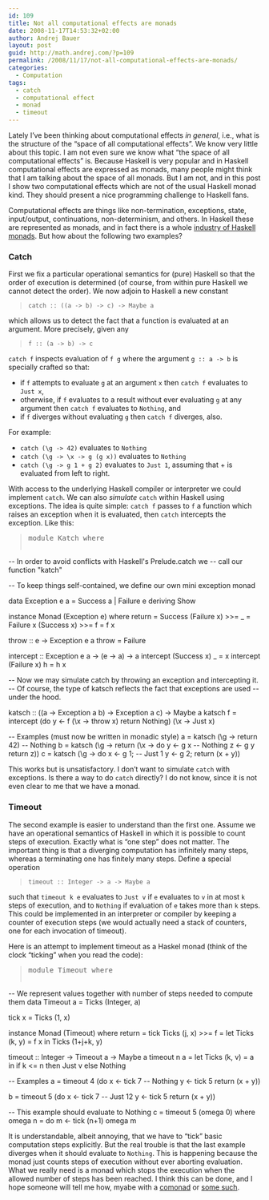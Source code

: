```yaml
---
id: 109
title: Not all computational effects are monads
date: 2008-11-17T14:53:32+02:00
author: Andrej Bauer
layout: post
guid: http://math.andrej.com/?p=109
permalink: /2008/11/17/not-all-computational-effects-are-monads/
categories:
  - Computation
tags:
  - catch
  - computational effect
  - monad
  - timeout
---
```

Lately I&#8217;ve been thinking about computational effects _in general_, i.e., what is the structure of the &#8220;space of all computational effects&#8221;. We know very little about this topic. I am not even sure we know what &#8220;the space of all computational effects&#8221; is. Because Haskell is very popular and in Haskell computational effects are expressed as monads, many people might think that I am talking about the space of all monads. But I am not, and in this post I show two computational effects which are not of the usual Haskell monad kind. They should present a nice programming challenge to Haskell fans.<!--more-->

Computational effects are things like non-termination, exceptions, state, input/output, continuations, non-determinism, and others. In Haskell these are represented as monads, and in fact there is a whole [industry of Haskell monads](http://sigfpe.blogspot.com/). But how about the following two examples?

### Catch

First we fix a particular operational semantics for (pure) Haskell so that the order of execution is determined (of course, from within pure Haskell we cannot detect the order). We now adjoin to Haskell a new constant

> `catch :: ((a -> b) -> c) -> Maybe a` 

which allows us to detect the fact that a function is evaluated at an argument. More precisely, given any

> `f :: (a -> b) -> c`

`catch f` inspects evaluation of `f g` where the argument `g :: a -> b` is specially crafted so that:

  * if `f` attempts to evaluate `g` at an argument `x` then `catch f` evaluates to `Just x`,
  * otherwise, if `f` evaluates to a result without ever evaluating `g` at any argument then `catch f` evaluates to `Nothing`, and
  * if `f` diverges without evaluating `g` then `catch f` diverges, also.

For example:

  * `catch (\g -> 42)` evaluates to `Nothing`
  * `catch (\g -> \x -> g (g x))` evaluates to `Nothing`
  * `catch (\g -> g 1 + g 2)` evaluates to `Just 1`, assuming that + is evaluated from left to right.

With access to the underlying Haskell compiler or interpreter we could implement `catch`. We can also _simulate_ `catch` within Haskell using exceptions. The idea is quite simple: `catch f` passes to `f` a function which raises an exception when it is evaluated, then `catch` intercepts the exception. Like this:

> <pre>module Katch where

-- In order to avoid conflicts with Haskell's Prelude.catch we
-- call our function "katch"

-- To keep things self-contained, we define our own mini exception monad

data Exception e a = Success a | Failure e deriving Show

instance Monad (Exception e) where
    return = Success
    (Failure x) &gt;&gt;= _   = Failure x
    (Success x) &gt;&gt;= f   = f x

throw :: e -&gt; Exception e a
throw = Failure

intercept :: Exception e a -&gt; (e -&gt; a) -&gt; a
intercept (Success x) _ = x
intercept (Failure x) h = h x

-- Now we may simulate catch by throwing an exception and intercepting it.
-- Of course, the type of katsch reflects the fact that exceptions are used
-- under the hood.

katsch :: ((a -&gt; Exception a b) -&gt; Exception a c) -&gt; Maybe a
katsch f = intercept
           (do y &lt;- f (\x -&gt; throw x)
               return Nothing)
           (\x -&gt; Just x)

-- Examples (must now be written in monadic style)
a = katsch (\g -&gt; return 42)                      -- Nothing
b = katsch (\g -&gt; return (\x -&gt; do y &lt;- g x       -- Nothing
                                   z &lt;- g y
                                   return z))
c = katsch (\g -&gt; do x &lt;- g 1;                    -- Just 1
                     y &lt;- g 2;
                     return (x + y))</pre>

This works but is unsatisfactory. I don&#8217;t want to simulate `catch` with exceptions. Is there a way to do `catch` directly? I do not know, since it is not even clear to me that we have a monad.

### Timeout

The second example is easier to understand than the first one. Assume we have an operational semantics of Haskell in which it is possible to count steps of execution. Exactly what is &#8220;one step&#8221; does not matter. The important thing is that a diverging computation has infinitely many steps, whereas a terminating one has finitely many steps. Define a special operation

> `timeout :: Integer -> a -> Maybe a`

such that `timeout k e` evaluates to `Just v` if `e` evaluates to `v` in at most `k` steps of execution, and to `Nothing` if evaluation of `e` takes more than `k` steps. This could be implemented in an interpreter or compiler by keeping a counter of execution steps (we would actually need a stack of counters, one for each invocation of timeout).

Here is an attempt to implement timeout as a Haskel monad (think of the clock &#8220;ticking&#8221; when you read the code):

> <pre>module Timeout where

-- We represent values together with number of steps needed to compute them
data Timeout a = Ticks (Integer, a)

tick x = Ticks (1, x)

instance Monad (Timeout) where
    return               = tick
    Ticks (j, x) &gt;&gt;= f   = let Ticks (k, y) = f x in Ticks (1+j+k, y)

timeout :: Integer -&gt; Timeout a -&gt; Maybe a
timeout n a = let Ticks (k, v) = a in
              if k &lt;= n then Just v else Nothing

-- Examples
a = timeout 4 (do x &lt;- tick 7      -- Nothing
                  y &lt;- tick 5
                  return (x + y))

b = timeout 5 (do x &lt;- tick 7      -- Just 12
                  y &lt;- tick 5
                  return (x + y))

-- This example should evaluate to Nothing
c = timeout 5 (omega 0) where omega n = do m &lt;- tick (n+1)
                                           omega m</pre>

It is understandable, albeit annoying, that we have to &#8220;tick&#8221; basic computation steps explicitly. But the real trouble is that the last example diverges when it should evaluate to `Nothing`. This is happening because the monad just counts steps of execution without ever aborting evaluation. What we really need is a monad which stops the execution when the allowed number of steps has been reached. I think this can be done, and I hope someone will tell me how, myabe with a [comonad](http://www.cs.helsinki.fi/u/ekarttun/comonad/) or [some such](http://www.haskell.org/arrows/).